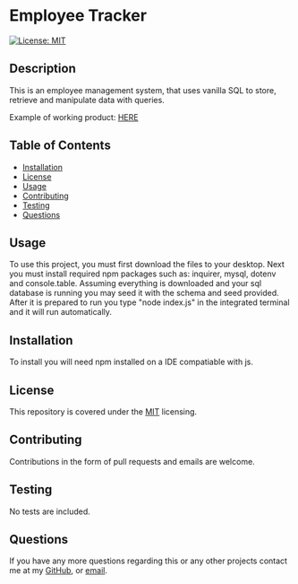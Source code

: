 
  # Employee Tracker

  [![License: MIT](https://img.shields.io/badge/License-MIT-yellow.svg)](https://opensource.org/licenses/MIT)

  ## Description
  This is an employee management system, that uses vanilla SQL to store, retrieve and manipulate data with queries.

  Example of working product: [HERE](https://drive.google.com/file/d/1rNT_EMnnIj4IM1wq7671cssMVUoT2hJ3/view)

    
  ## Table of Contents
    
  - [Installation](#Installation)
  - [License](#License)
  - [Usage](#Usage)
  - [Contributing](#Contributing)
  - [Testing](#Testing)
  - [Questions](#Questions)
 
  ## Usage
  To use this project, you must first download the files to your desktop. Next you must install required npm packages such as: inquirer, mysql, dotenv and console.table. Assuming everything is downloaded and your sql database is running you may seed it with the schema and seed provided. After it is prepared to run you type "node index.js" in the integrated terminal and it will run automatically.

  ## Installation
  To install you will need npm installed on a IDE compatiable with js.
    
  ## License
    
  This repository is covered under the [MIT](https://opensource.org/licenses/MIT) licensing.
    
  ## Contributing
  Contributions in the form of pull requests and emails are welcome.
    
  ## Testing
  No tests are included.
    
  ## Questions
    
  If you have any more questions regarding this or any other projects contact me at my [GitHub](https://github.com/Travis297/), or [email](mailto:travis.witts@outlook.com).
